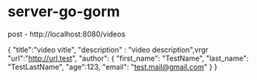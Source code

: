 # server-go-gorm



post - http://localhost:8080/videos

{
    "title":"video vitle",
    "description" : "video description",vrgr
    "url":"http://url.test",
    "author": {
        "first_name": "TestName",
        "last_name": "TestLastName",
        "age":123,
        "email": "test.mail@gmail.com"
    }
}
